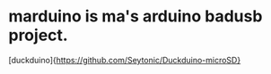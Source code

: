 # marduino is ma's arduino badusb project.

[duckduino]{https://github.com/Seytonic/Duckduino-microSD}
